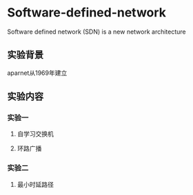 # Software-defined-network
Software defined network (SDN) is a new network architecture

## 实验背景

aparnet从1969年建立

## 实验内容

### 实验一

1. 自学习交换机

2. 环路广播

### 实验二

1. 最小时延路径
